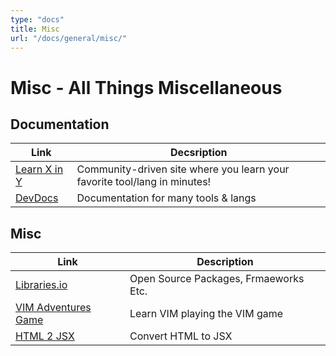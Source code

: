 ```yaml
---
type: "docs"
title: Misc
url: "/docs/general/misc/"
---
```


# Misc - All Things Miscellaneous

## Documentation

| Link                                         | Decsription                                                               |
| -------------------------------------------- | ------------------------------------------------------------------------- |
| [Learn X in Y](https://learnxinyminutes.com) | Community-driven site where you learn your favorite tool/lang in minutes! |
| [DevDocs](https://devdocs.io)                | Documentation for many tools & langs                                      |

## Misc

| Link                                              | Description                           |
| ------------------------------------------------- | ------------------------------------- |
| [Libraries.io](https://libraries.io)              | Open Source Packages, Frmaeworks Etc. |
| [VIM Adventures Game](https://vim-adventures.com) | Learn VIM playing the VIM game        |
| [HTML 2 JSX](https://transform.tools/html-to-jsx) | Convert HTML to JSX                   |
